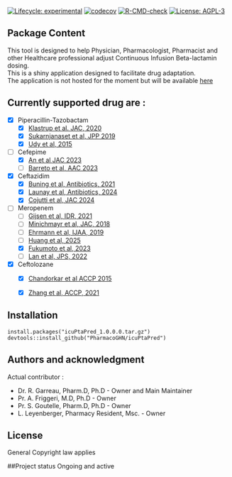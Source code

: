 <!-- badges: start -->
[![Lifecycle: experimental](https://img.shields.io/badge/lifecycle-experimental-orange.svg)](https://lifecycle.r-lib.org/articles/stages.html#experimental)
[![codecov](https://codecov.io/gh/PharmacoGHN/icuPtaPred/graph/badge.svg?token=KU5a47P0ek)](https://codecov.io/gh/PharmacoGHN/icuPtaPred)
[![R-CMD-check](https://github.com/PharmacoGHN/icuPtaPred/actions/workflows/R-CMD-check.yaml/badge.svg)](https://github.com/PharmacoGHN/icuPtaPred/actions/workflows/R-CMD-check.yaml)
[![License: AGPL-3](https://img.shields.io/badge/license-AGPL--3-blue.svg)](https://cran.r-project.org/web/licenses/AGPL-3)
<!-- badges: end -->
## Package Content  

This tool is designed to help Physician, Pharmacologist, Pharmacist and other Healthcare professional adjust Continuous Infusion Beta-lactamin dosing.  
This is a shiny application designed to facilitate drug adaptation.  
The application is not hosted for the moment but will be available [here]()  


## Currently supported drug are :

- [x] Piperacillin-Tazobactam
  - [x] [Klastrup et al. JAC, 2020](https://journals.asm.org/doi/10.1128/aac.02556-19)
  - [x] [Sukarnjanaset et al, JPP 2019](https://pubmed.ncbi.nlm.nih.gov/30963365/ )
  - [x] [Udy et al, 2015](https://pubmed.ncbi.nlm.nih.gov/25632974/ ) 
- [ ] Cefepime
  - [x] [An et al JAC 2023](https://pubmed.ncbi.nlm.nih.gov/37071586/)
  - [ ] [Barreto et al, AAC 2023](https://pubmed.ncbi.nlm.nih.gov/37882514/)
- [x] Ceftazidim
  - [x] [Buning et al, Antibiotics, 2021](https://www.mdpi.com/2079-6382/10/6/612)
  - [x] [Launay et al, Antibiotics, 2024](https://www.mdpi.com/2079-6382/13/8/756)
  - [x] [Cojutti et al, JAC 2024](https://pubmed.ncbi.nlm.nih.gov/39159014/)
- [ ] Meropenem
   - [ ] [Gijsen et al, IDR, 2021](https://pmc.ncbi.nlm.nih.gov/articles/PMC8754504/)
   - [ ] [Minichmayr et al, JAC, 2018](https://pubmed.ncbi.nlm.nih.gov/29425283/)
   - [ ] [Ehrmann et al, IJAA, 2019](https://pmc.ncbi.nlm.nih.gov/articles/PMC9951903/)
   - [ ] [Huang et al, 2025]()
   - [x] [Fukumoto et al, 2023](https://pubmed.ncbi.nlm.nih.gov/36253888/)
   - [ ] [Lan et al, JPS, 2022](https://pubmed.ncbi.nlm.nih.gov/35090867/)
- [x] Ceftolozane
  - [x] [Chandorkar et al ACCP 2015](https://pubmed.ncbi.nlm.nih.gov/25196976/)
  - [x] [Zhang et al, ACCP, 2021](https://ccforum.biomedcentral.com/articles/10.1186/s13054-021-03773-5)



## Installation

```
install.packages("icuPtaPred_1.0.0.0.tar.gz")  
devtools::install_github("PharmacoGHN/icuPtaPred")
```

## Authors and acknowledgment
Actual contributor :

   - Dr. R. Garreau, Pharm.D, Ph.D - Owner and Main Maintainer  
   - Pr. A. Friggeri, M.D, Ph.D - Owner  
   - Pr. S. Goutelle, Pharm.D, Ph.D - Owner  
   - L. Leyenberger, Pharmacy Resident, Msc. - Owner

## License
General Copyright law applies

##Project status
Ongoing and active

